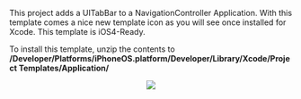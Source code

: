 This project adds a UITabBar to a NavigationController Application. With this template comes a nice new template icon as you will see once installed for Xcode. This template is iOS4-Ready.

To install this template, unzip the contents to <strong>/Developer/Platforms/iPhoneOS.platform/Developer/Library/Xcode/Project Templates/Application/</strong>

<div align="center"><img src="http://www.wrightscs.com/content/uploads/tabnav/uitabbarnav.png"></div>